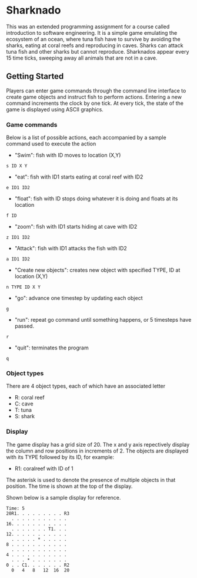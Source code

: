 # Sharknado

This was an extended programming assignment for a course called introduction to software engineering.
It is a simple game emulating the ecosystem of an ocean, where tuna fish have
to survive by avoiding the sharks, eating at coral reefs and reproducing in caves.
Sharks can attack tuna fish and other sharks but cannot reproduce.
Sharknados appear every 15 time ticks, sweeping away all animals that are not in
a cave.

## Getting Started

Players can enter game commands through the command line interface to create game
objects and instruct fish to perform actions.
Entering a new command increments the clock by one tick.
At every tick, the state of the game is displayed using ASCII graphics.

### Game commands

Below is a list of possible actions, each accompanied by a sample command used to execute the action

- "Swim": fish with ID moves to location (X,Y)
 ```
 s ID X Y 
 ```
 
- "eat": fish with ID1 starts eating at coral reef with ID2
```
e ID1 ID2
```

- "float": fish with ID stops doing whatever it is doing and floats at its location
```
f ID
```

- "zoom": fish with ID1 starts hiding at cave with ID2
```
z ID1 ID2
```

- "Attack": fish with ID1 attacks the fish with ID2
```
a ID1 ID2
```

- "Create new objects": creates new object with specified TYPE, ID at location (X,Y)
```
n TYPE ID X Y
```

- "go": advance one timestep by updating each object
```
g
```

- "run": repeat go command until something happens, or 5 timesteps have passed.
```
r
```

- "quit": terminates the program
```
q
```
  
### Object types

There are 4 object types, each of which have an associated letter
* R: coral reef
* C: cave
* T: tuna
* S: shark

### Display

The game display has a grid size of 20. The x and y axis repectively display the column and row positions in increments of 2.
The objects are displayed with its TYPE followed by its ID, for example:
* R1: coralreef with ID of 1

The asterisk is used to denote the presence of multiple objects in that position.
The time is shown at the top of the display.

Shown below is a sample display for reference.
```
Time: 5
20R1. . . . . . . . . R3
  . . . . . . . . . . . 
16. . . . . . . . . . . 
  . . . . . . . T1. . . 
12. . . . . . . . . . . 
  . . . . . * . . . . . 
8 . . . . . . . . . . . 
  . . . . . . . . . . . 
4 . . . . . . . . . . . 
  . . . * . . . . . . . 
0 . . C1. . . . . . . R2
  0   4   8   12  16  20
```
